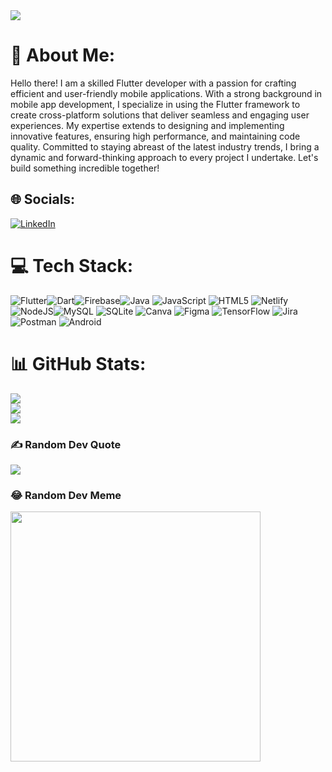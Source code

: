 <img src="https://strapi.dhiwise.com/uploads/618fa90c201104b94458e1fb_647ecd43c5092e1c431f22fd_Flutter_App_Development_A_Step_by_Step_Tutorial_With_Dhi_Wise_E2_80_99s_Flutter_Builder_OG_Image_62b760b8fe.jpg"/>

# 💫 About Me:
Hello there! I am a skilled Flutter developer with a passion for crafting efficient and user-friendly mobile applications. With a strong background in mobile app development, I specialize in using the Flutter framework to create cross-platform solutions that deliver seamless and engaging user experiences. My expertise extends to designing and implementing innovative features, ensuring high performance, and maintaining code quality. Committed to staying abreast of the latest industry trends, I bring a dynamic and forward-thinking approach to every project I undertake. Let's build something incredible together!


## 🌐 Socials:
[![LinkedIn](https://img.shields.io/badge/LinkedIn-%230077B5.svg?logo=linkedin&logoColor=white)](https://linkedin.com/in/https://www.linkedin.com/in/mohit-prajapati-3770551a2/) 

# 💻 Tech Stack:
![Flutter](https://img.shields.io/badge/Flutter-%2302569B.svg?style=for-the-badge&logo=Flutter&logoColor=white)![Dart](https://img.shields.io/badge/Dart-0175C2?style=for-the-badge&logo=dart&logoColor=white)![Firebase](https://img.shields.io/badge/firebase-%23039BE5.svg?style=for-the-badge&logo=firebase)![Java](https://img.shields.io/badge/java-%23ED8B00.svg?style=for-the-badge&logo=openjdk&logoColor=white) ![JavaScript](https://img.shields.io/badge/javascript-%23323330.svg?style=for-the-badge&logo=javascript&logoColor=%23F7DF1E) ![HTML5](https://img.shields.io/badge/html5-%23E34F26.svg?style=for-the-badge&logo=html5&logoColor=white) ![Netlify](https://img.shields.io/badge/netlify-%23000000.svg?style=for-the-badge&logo=netlify&logoColor=#00C7B7)![NodeJS](https://img.shields.io/badge/node.js-6DA55F?style=for-the-badge&logo=node.js&logoColor=white)![MySQL](https://img.shields.io/badge/mysql-%2300000f.svg?style=for-the-badge&logo=mysql&logoColor=white) ![SQLite](https://img.shields.io/badge/sqlite-%2307405e.svg?style=for-the-badge&logo=sqlite&logoColor=white) ![Canva](https://img.shields.io/badge/Canva-%2300C4CC.svg?style=for-the-badge&logo=Canva&logoColor=white) ![Figma](https://img.shields.io/badge/figma-%23F24E1E.svg?style=for-the-badge&logo=figma&logoColor=white) ![TensorFlow](https://img.shields.io/badge/TensorFlow-%23FF6F00.svg?style=for-the-badge&logo=TensorFlow&logoColor=white) ![Jira](https://img.shields.io/badge/jira-%230A0FFF.svg?style=for-the-badge&logo=jira&logoColor=white) ![Postman](https://img.shields.io/badge/Postman-FF6C37?style=for-the-badge&logo=postman&logoColor=white) ![Android](https://img.shields.io/badge/Android-3DDC84?style=for-the-badge&logo=android&logoColor=white)
# 📊 GitHub Stats:
![](https://github-readme-stats.vercel.app/api?username=mohitpraja&theme=dark&hide_border=false&include_all_commits=false&count_private=false)<br/>
![](https://github-readme-streak-stats.herokuapp.com/?user=mohitpraja&theme=dark&hide_border=false)<br/>
![](https://github-readme-stats.vercel.app/api/top-langs/?username=mohitpraja&theme=dark&hide_border=false&include_all_commits=false&count_private=false&layout=compact)

### ✍️ Random Dev Quote
![](https://quotes-github-readme.vercel.app/api?type=horizontal&theme=radical)

### 😂 Random Dev Meme
<img src='https://randommeme-five.vercel.app/' style="height: 400px;"/>


<!-- Proudly created with GPRM ( https://gprm.itsvg.in ) -->
